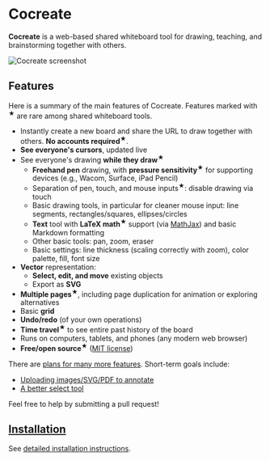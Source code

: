 # Cocreate

**Cocreate** is a web-based shared whiteboard tool for drawing, teaching, and
brainstorming together with others.

![Cocreate screenshot](http://erikdemaine.org/software/cocreate_large.png)

## Features

Here is a summary of the main features of Cocreate.
Features marked with <sup>★</sup> are rare among shared whiteboard tools.

* Instantly create a new board and share the URL to draw together with others.
  **No accounts required**<sup>★</sup>.
* **See everyone's cursors**, updated live
* See everyone's drawing **while they draw**<sup>★</sup>
  * **Freehand pen** drawing, with **pressure sensitivity**<sup>★</sup> for supporting devices
    (e.g., Wacom, Surface, iPad Pencil)
  * Separation of pen, touch, and mouse inputs<sup>★</sup>: disable drawing via touch
  * Basic drawing tools, in particular for cleaner mouse input:
    line segments, rectangles/squares, ellipses/circles
  * **Text** tool with **LaTeX math**<sup>★</sup> support
    (via [MathJax](https://www.mathjax.org/))
    and basic Markdown formatting
  * Other basic tools: pan, zoom, eraser
  * Basic settings: line thickness (scaling correctly with zoom), color palette, fill, font size
* **Vector** representation:
  * **Select, edit, and move** existing objects
  * Export as **SVG**
* **Multiple pages**<sup>★</sup>, including page duplication
  for animation or exploring alternatives
* Basic **grid**
* **Undo/redo** (of your own operations)
* **Time travel**<sup>★</sup> to see entire past history of the board
* Runs on computers, tablets, and phones (any modern web browser)
* **Free/open source**<sup>★</sup> ([MIT license](LICENSE))

There are
[plans for many more features](https://github.com/edemaine/cocreate/issues).
Short-term goals include:

* [Uploading images/SVG/PDF to annotate](https://github.com/edemaine/cocreate/issues/22)
* [A better select tool](https://github.com/edemaine/cocreate/issues/17)

Feel free to help by submitting a pull request!

## [Installation](INSTALL.md) ##

See [detailed installation instructions](INSTALL.md).
